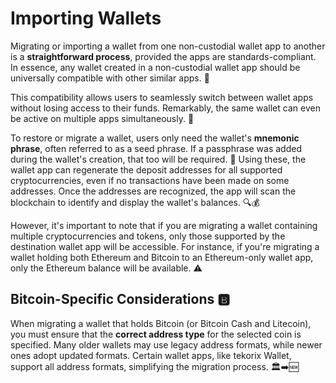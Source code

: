 # Importing Wallets
Migrating or importing a wallet from one non-custodial wallet app to another is a **straightforward process**, provided the apps are standards-compliant. In essence, any wallet created in a non-custodial wallet app should be universally compatible with other similar apps. 🔀

This compatibility allows users to seamlessly switch between wallet apps without losing access to their funds. Remarkably, the same wallet can even be active on multiple apps simultaneously. 🔗

To restore or migrate a wallet, users only need the wallet's **mnemonic phrase**, often referred to as a seed phrase. If a passphrase was added during the wallet's creation, that too will be required. 🔑 Using these, the wallet app can regenerate the deposit addresses for all supported cryptocurrencies, even if no transactions have been made on some addresses. Once the addresses are recognized, the app will scan the blockchain to identify and display the wallet's balances. 🔍💰

However, it's important to note that if you are migrating a wallet containing multiple cryptocurrencies and tokens, only those supported by the destination wallet app will be accessible. For instance, if you're migrating a wallet holding both Ethereum and Bitcoin to an Ethereum-only wallet app, only the Ethereum balance will be available. ⚠️

## Bitcoin-Specific Considerations 🅱️
When migrating a wallet that holds Bitcoin (or Bitcoin Cash and Litecoin), you must ensure that the **correct address type** for the selected coin is specified. Many older wallets may use legacy address formats, while newer ones adopt updated formats. Certain wallet apps, like tekorix Wallet, support all address formats, simplifying the migration process. 🏛️➡️🆕